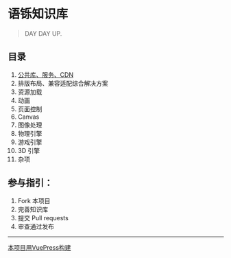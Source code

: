 # 语铄知识库

> DAY DAY UP.


## 目录
1. [公共库、服务、CDN](/common/)
2. 排版布局、兼容适配综合解决方案
3. 资源加载
4. 动画
5. 页面控制
6. Canvas
7. 图像处理
8. 物理引擎
9. 游戏引擎
10. 3D 引擎
11. 杂项


## 参与指引：
1. Fork 本项目
2. 完善知识库
3. 提交 Pull requests
4. 审查通过发布

---

[本项目用VuePress构建](https://www.vuepress.cn/)